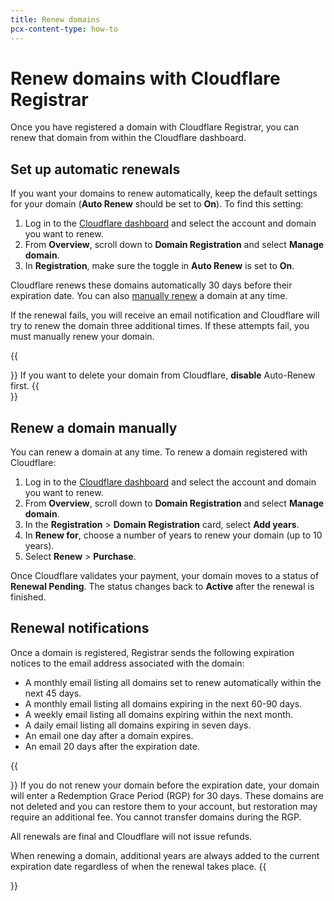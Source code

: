```yaml
---
title: Renew domains
pcx-content-type: how-to
---
```


# Renew domains with Cloudflare Registrar

Once you have registered a domain with Cloudflare Registrar, you can renew that domain from within the Cloudflare dashboard.

## Set up automatic renewals

If you want your domains to renew automatically, keep the default settings for your domain (**Auto Renew** should be set to **On**). To find this setting:

1. Log in to the [Cloudflare dashboard](https://dash.cloudflare.com/login) and select the account and domain you want to renew.
1. From **Overview**, scroll down to **Domain Registration** and select **Manage domain**.
1. In **Registration**, make sure the toggle in **Auto Renew** is set to **On**.

Cloudflare renews these domains automatically 30 days before their expiration date. You can also [manually renew](#renew-a-domain-manually) a domain at any time.

If the renewal fails, you will receive an email notification and Cloudflare will try to renew the domain three additional times. If these attempts fail, you must manually renew your domain.

{{<Aside type="note">}}
If you want to delete your domain from Cloudflare, **disable** Auto-Renew first.
{{</Aside>}}

## Renew a domain manually

You can renew a domain at any time. To renew a domain registered with Cloudflare:

1. Log in to the [Cloudflare dashboard](https://dash.cloudflare.com/login) and select the account and domain you want to renew.
1. From **Overview**, scroll down to **Domain Registration** and select **Manage domain**.
1. In the **Registration** > **Domain Registration** card, select **Add years**.
1. In **Renew for**, choose a number of years to renew your domain (up to 10 years).
1. Select **Renew** > **Purchase**.

Once Cloudflare validates your payment, your domain moves to a status of **Renewal Pending**. The status changes back to **Active** after the renewal is finished.

## Renewal notifications

Once a domain is registered, Registrar sends the following expiration notices to the email address associated with the domain:

- A monthly email listing all domains set to renew automatically within the next 45 days.
- A monthly email listing all domains expiring in the next 60-90 days.
- A weekly email listing all domains expiring within the next month.
- A daily email listing all domains expiring in seven days.
- An email one day after a domain expires.
- An email 20 days after the expiration date.

{{<Aside type="note">}}
If you do not renew your domain before the expiration date, your domain will enter a Redemption Grace Period (RGP) for 30 days. These domains are not deleted and you can restore them to your account, but restoration may require an additional fee. You cannot transfer domains during the RGP.

All renewals are final and Cloudflare will not issue refunds.

When renewing a domain, additional years are always added to the current expiration date regardless of when the renewal takes place.
{{</Aside>}}
